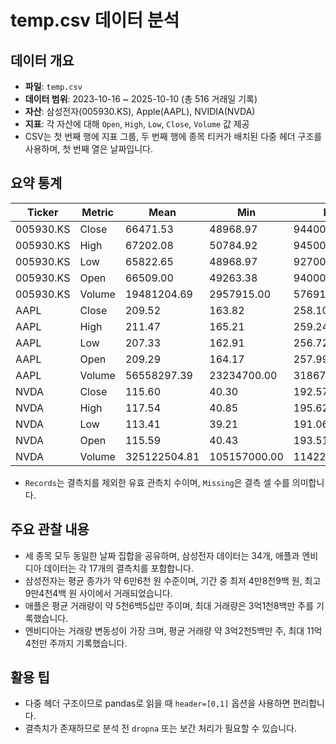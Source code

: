 # temp.csv 데이터 분석

## 데이터 개요
- **파일**: `temp.csv`
- **데이터 범위**: 2023-10-16 ~ 2025-10-10 (총 516 거래일 기록)
- **자산**: 삼성전자(005930.KS), Apple(AAPL), NVIDIA(NVDA)
- **지표**: 각 자산에 대해 `Open`, `High`, `Low`, `Close`, `Volume` 값 제공
- CSV는 첫 번째 행에 지표 그룹, 두 번째 행에 종목 티커가 배치된 다중 헤더 구조를 사용하며, 첫 번째 열은 날짜입니다.

## 요약 통계
| Ticker | Metric | Mean | Min | Max | Records | Missing |
| --- | --- | --- | --- | --- | --- | --- |
| 005930.KS | Close | 66471.53 | 48968.97 | 94400.00 | 482 | 34 |
| 005930.KS | High | 67202.08 | 50784.92 | 94500.00 | 482 | 34 |
| 005930.KS | Low | 65822.65 | 48968.97 | 92700.00 | 482 | 34 |
| 005930.KS | Open | 66509.00 | 49263.38 | 94000.00 | 482 | 34 |
| 005930.KS | Volume | 19481204.69 | 2957915.00 | 57691266.00 | 482 | 34 |
| AAPL | Close | 209.52 | 163.82 | 258.10 | 499 | 17 |
| AAPL | High | 211.47 | 165.21 | 259.24 | 499 | 17 |
| AAPL | Low | 207.33 | 162.91 | 256.72 | 499 | 17 |
| AAPL | Open | 209.29 | 164.17 | 257.99 | 499 | 17 |
| AAPL | Volume | 56558297.39 | 23234700.00 | 318679900.00 | 499 | 17 |
| NVDA | Close | 115.60 | 40.30 | 192.57 | 499 | 17 |
| NVDA | High | 117.54 | 40.85 | 195.62 | 499 | 17 |
| NVDA | Low | 113.41 | 39.21 | 191.06 | 499 | 17 |
| NVDA | Open | 115.59 | 40.43 | 193.51 | 499 | 17 |
| NVDA | Volume | 325122504.81 | 105157000.00 | 1142269000.00 | 499 | 17 |

- `Records`는 결측치를 제외한 유효 관측치 수이며, `Missing`은 결측 셀 수를 의미합니다.

## 주요 관찰 내용
- 세 종목 모두 동일한 날짜 집합을 공유하며, 삼성전자 데이터는 34개, 애플과 엔비디아 데이터는 각 17개의 결측치를 포함합니다.
- 삼성전자는 평균 종가가 약 6만6천 원 수준이며, 기간 중 최저 4만8천9백 원, 최고 9만4천4백 원 사이에서 거래되었습니다.
- 애플은 평균 거래량이 약 5천6백5십만 주이며, 최대 거래량은 3억1천8백만 주를 기록했습니다.
- 엔비디아는 거래량 변동성이 가장 크며, 평균 거래량 약 3억2천5백만 주, 최대 11억4천만 주까지 기록했습니다.

## 활용 팁
- 다중 헤더 구조이므로 pandas로 읽을 때 `header=[0,1]` 옵션을 사용하면 편리합니다.
- 결측치가 존재하므로 분석 전 `dropna` 또는 보간 처리가 필요할 수 있습니다.
